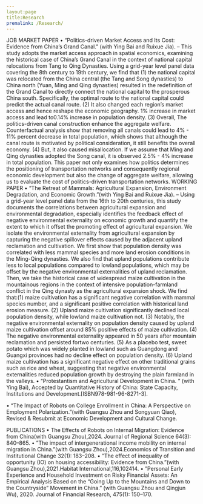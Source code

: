 ```yaml
---
layout:page
title:Research
premalink: /Research/
---
```


JOB MARKET PAPER
• “Politics-driven Market Access and Its Cost: Evidence from China’s Grand Canal.” (with Ying Bai and Ruixue Jia).
– This study adopts the market access approach in spatial economics, examining the historical case of China’s Grand Canal in the context of national capital relocations from Tang to Qing Dynasties. Using a grid-year level panel data covering the 8th century to 19th century, we find that (1) the national capital was relocated from the China central (the Tang and Song dynasties) to China north (Yuan, Ming and Qing dynasties) resulted in the redefinition of the Grand Canal to directly connect the national capital to the prosperous China south. Specifically, the optimal route to the national capital could predict the actual canal route. (2) It also changed each region’s market access and hence reshape the economic geography. 1% increase in market access and lead to0.14% increase in population density. (3) Overall, The politics-driven canal construction enhance the aggregate welfare. Counterfactual analysis show that removing all canals could lead to 4% - 11% percent decrease in total population, which shows that although the canal route is motivated by political consideration, it still benefits the overall economy. (4) But, it also caused misallocation. If we assume that Ming and Qing dynasties adopted the Song canal, it is observed 2.5% - 4% increase in total population. This paper not only examines how politics determines the positioning of transportation networks and consequently regional economic development but also the change of aggregate welfare, allowing us to evaluate the cost of politics-driven transportation networks.
WORKING PAPER
• “The Retreat of Mammals: Agricultural Expansion, Environment Degradation, and Economic Growth.”(with Ying Bai and Ruixue Jia).
– Using a grid-year level panel data from the 16th to 20th centuries, this study documents the correlations between agricultural expansion and environmental degradation, especially identifies the feedback effect of negative environmental externality on economic growth and quantify the extent to which it offset the promoting effect of agricultural expansion. We isolate the environmental externality from agricultural expansion by capturing the negative spillover effects caused by the adjacent upland reclamation and cultivation. We first show that population density was correlated with less mammal species and more land erosion conditions in the Ming-Qing dynasties. We also find that upland populations contribute less to local populations compared to lowland populations, which may be offset by the negative environmental externalities of upland reclamation. Then, we take the historical case of widespread maize cultivation in the mountainous regions in the context of intensive population-farmland conflict in the Qing dynasty as the agricultural expansion shock. We find that:(1) maize cultivation has a significant negative correlation with mammal species number, and a significant positive correlation with historical land erosion measure. (2) Upland maize cultivation significantly declined local population density, while lowland maize cultivation not. (3) Notably, the negative environmental externality on population density caused by upland maize cultivation offset around 85% positive effects of maize cultivation. (4) The negative environmental externality appeared in 50 years after mountain reclamation and persisted fortwo centuries. (5) As a placebo test, sweet potato which was widely planted in lowland such as Guangdong and Guangxi provinces had no decline effect on population density. (6) Upland maize cultivation has a significant negative effect on other traditional grains such as rice and wheat, suggesting that negative environmental externalities reduced population growth by destroying the plain farmland in the valleys.
• “Protestantism and Agricultural Development in China. ” (with Ying Bai), Accepted by Quantitative History of China: State Capacity, Institutions and Development.[ISBN978-981-96-8271-3].

• “The Impact of Robots on College Enrollment in China: A Perspective on Employment Polarization.”(with Guangsu Zhou and Songyuan Qiao), Revised & Resubmit at Economic Development and Cultural Change.

PUBLICATIONS
• The Effects of Robots on Internal Migration: Evidence from China(with Guangsu Zhou),2024. Journal of Regional Science 64(3): 840–865.
• ”The impact of intergenerational income mobility on internal migration in China.”(with Guangsu Zhou),2024.Economics of Transition and Institutional Change 32(1): 183–208.
• ”The effect of inequality of opportunity (IO) on housing accessibility: Evidence from China.”(with Guangsu Zhou),2021.Habitat International,116,102414.
• ”Personal Early Experience and Household Investment on Risky Financial Assets: An Empirical Analysis Based on the “Going Up to the Mountains and Down to the Countryside” Movement in China.” (with Guangsu Zhou and Qingjun Wu), 2020. Journal of Financial Research, 475(1): 150–170.

